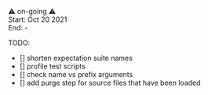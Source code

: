 ⚠ on-going ⚠  
Start: Oct 20 2021  
End: -  


TODO:
- [] shorten expectation suite names
- [] profile test scripts
- [] check name vs prefix arguments
- [] add purge step for source files that have been loaded